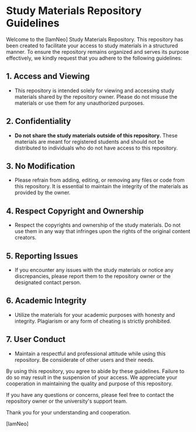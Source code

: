# Study Materials Repository Guidelines

Welcome to the [IamNeo] Study Materials Repository. This repository has been created to facilitate your access to study materials in a structured manner. To ensure the repository remains organized and serves its purpose effectively, we kindly request that you adhere to the following guidelines:

## 1. Access and Viewing

- This repository is intended solely for viewing and accessing study materials shared by the repository owner. Please do not misuse the materials or use them for any unauthorized purposes.

## 2. Confidentiality

- **Do not share the study materials outside of this repository.** These materials are meant for registered students and should not be distributed to individuals who do not have access to this repository.

## 3. No Modification

- Please refrain from adding, editing, or removing any files or code from this repository. It is essential to maintain the integrity of the materials as provided by the owner.

## 4. Respect Copyright and Ownership

- Respect the copyrights and ownership of the study materials. Do not use them in any way that infringes upon the rights of the original content creators.

## 5. Reporting Issues

- If you encounter any issues with the study materials or notice any discrepancies, please report them to the repository owner or the designated contact person.

## 6. Academic Integrity

- Utilize the materials for your academic purposes with honesty and integrity. Plagiarism or any form of cheating is strictly prohibited.

## 7. User Conduct

- Maintain a respectful and professional attitude while using this repository. Be considerate of other users and their needs.

By using this repository, you agree to abide by these guidelines. Failure to do so may result in the suspension of your access. We appreciate your cooperation in maintaining the quality and purpose of this repository.

If you have any questions or concerns, please feel free to contact the repository owner or the university's support team.

Thank you for your understanding and cooperation.

[IamNeo]
